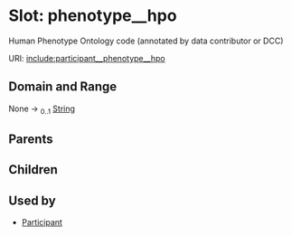 
# Slot: phenotype__hpo


Human Phenotype Ontology code (annotated by data contributor or DCC)

URI: [include:participant__phenotype__hpo](https://w3id.org/include/participant__phenotype__hpo)


## Domain and Range

None &#8594;  <sub>0..1</sub> [String](types/String.md)

## Parents


## Children


## Used by

 * [Participant](Participant.md)
